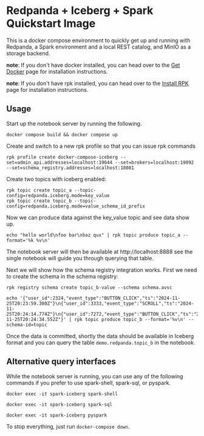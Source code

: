 <!--
 Licensed to the Apache Software Foundation (ASF) under one
 or more contributor license agreements.  See the NOTICE file
 distributed with this work for additional information
 regarding copyright ownership.  The ASF licenses this file
 to you under the Apache License, Version 2.0 (the
 "License"); you may not use this file except in compliance
 with the License.  You may obtain a copy of the License at

   http://www.apache.org/licenses/LICENSE-2.0

 Unless required by applicable law or agreed to in writing,
 software distributed under the License is distributed on an
 "AS IS" BASIS, WITHOUT WARRANTIES OR CONDITIONS OF ANY
 KIND, either express or implied.  See the License for the
 specific language governing permissions and limitations
 under the License.
-->

# Redpanda + Iceberg + Spark Quickstart Image

This is a docker compose environment to quickly get up and running with Redpanda, a Spark environment and a local REST
catalog, and MinIO as a storage backend.

**note**: If you don't have docker installed, you can head over to the [Get Docker](https://docs.docker.com/get-docker/)
page for installation instructions.

**note**: If you don't have rpk installed, you can head over to the [Install RPK](https://docs.redpanda.com/current/get-started/rpk-install/)
page for installation instructions.

## Usage
Start up the notebook server by running the following.

```shell
docker compose build && docker compose up
```

Create and switch to a new rpk profile so that you can issue rpk commands

```shell
rpk profile create docker-compose-iceberg --set=admin_api.addresses=localhost:19644 --set=brokers=localhost:19092 --set=schema_registry.addresses=localhost:18081
```

Create two topics with iceberg enabled:

```
rpk topic create topic_a --topic-config=redpanda.iceberg.mode=key_value
rpk topic create topic_b --topic-config=redpanda.iceberg.mode=value_schema_id_prefix
```

Now we can produce data against the key_value topic and see data show up.

```
echo "hello world\nfoo bar\nbaz qux" | rpk topic produce topic_a --format='%k %v\n'
```

The notebook server will then be available at http://localhost:8888 see the single notebook will guide you through querying that table.

Next we will show how the schema registry integration works. First we need to create the schema in the schema registry:

```
rpk registry schema create topic_b-value --schema schema.avsc
```

```
echo '{"user_id":2324,"event_type":"BUTTON_CLICK","ts":"2024-11-25T20:23:59.380Z"}\n{"user_id":3333,"event_type":"SCROLL","ts":"2024-11-25T20:24:14.774Z"}\n{"user_id":7272,"event_type":"BUTTON_CLICK","ts":"2024-11-25T20:24:34.552Z"}' | rpk topic produce topic_b --format='%v\n' --schema-id=topic
```

Once the data is committed, shortly the data should be available in Iceberg format and you can query the table `demo.redpanda.topic_b` in the notebook.

## Alternative query interfaces

While the notebook server is running, you can use any of the following commands if you prefer to use spark-shell, spark-sql, or pyspark.

```
docker exec -it spark-iceberg spark-shell
```
```
docker exec -it spark-iceberg spark-sql
```
```
docker exec -it spark-iceberg pyspark
```

To stop everything, just run `docker-compose down`.
